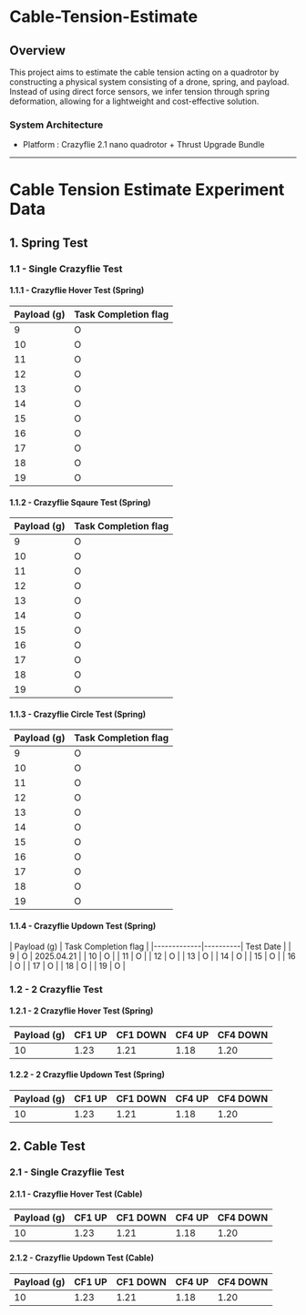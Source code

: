 # Cable-Tension-Estimate

## Overview

This project aims to estimate the cable tension acting on a quadrotor by constructing a physical system consisting of a drone, spring, and payload. Instead of using direct force sensors, we infer tension through spring deformation, allowing for a lightweight and cost-effective solution.

### System Architecture
- Platform : Crazyflie 2.1 nano quadrotor + Thrust Upgrade Bundle


---







# Cable Tension Estimate Experiment Data

## 1. Spring Test

### 1.1 - Single Crazyflie Test

#### 1.1.1 - Crazyflie Hover Test (Spring)

| Payload (g) | Task Completion flag |
|-------------|----------|
| 9           | O     | 
| 10          | O     | 
| 11          | O     | 
| 12          | O     | 
| 13          | O     | 
| 14          | O     | 
| 15          | O     | 
| 16          | O     | 
| 17          | O     | 
| 18          | O     | 
| 19          | O     | 

#### 1.1.2 - Crazyflie Sqaure Test (Spring)

| Payload (g) | Task Completion flag |
|-------------|----------|
| 9           | O     | 
| 10          | O     | 
| 11          | O     | 
| 12          | O     | 
| 13          | O     | 
| 14          | O     | 
| 15          | O     | 
| 16          | O     | 
| 17          | O     | 
| 18          | O     | 
| 19          | O     | 

#### 1.1.3 - Crazyflie Circle Test (Spring)

| Payload (g) | Task Completion flag |
|-------------|----------|
| 9           | O     | 
| 10          | O     | 
| 11          | O     | 
| 12          | O     | 
| 13          | O     | 
| 14          | O     | 
| 15          | O     |
| 16          | O     |
| 17          | O     |
| 18          | O     |
| 19          | O     |

#### 1.1.4 - Crazyflie Updown Test (Spring) 

| Payload (g) | Task Completion flag |
|-------------|----------| Test Date |
| 9           | O     | 2025.04.21 |
| 10          | O     | 
| 11          | O     | 
| 12          | O     | 
| 13          | O     | 
| 14          | O     | 
| 15          | O     | 
| 16          | O     | 
| 17          | O     | 
| 18          | O     | 
| 19          | O     | 

### 1.2 - 2 Crazyflie Test

#### 1.2.1 - 2 Crazyflie Hover Test (Spring)

| Payload (g) | CF1 UP | CF1 DOWN | CF4 UP | CF4 DOWN |
|-------------|--------|----------|--------|----------|
| 10          | 1.23   | 1.21     | 1.18   | 1.20     |

#### 1.2.2 - 2 Crazyflie Updown Test (Spring)

| Payload (g) | CF1 UP | CF1 DOWN | CF4 UP | CF4 DOWN |
|-------------|--------|----------|--------|----------|
| 10          | 1.23   | 1.21     | 1.18   | 1.20     |

## 2. Cable Test

### 2.1 - Single Crazyflie Test

#### 2.1.1 - Crazyflie Hover Test (Cable)

| Payload (g) | CF1 UP | CF1 DOWN | CF4 UP | CF4 DOWN |
|-------------|--------|----------|--------|----------|
| 10          | 1.23   | 1.21     | 1.18   | 1.20     |

#### 2.1.2 - Crazyflie Updown Test (Cable)

| Payload (g) | CF1 UP | CF1 DOWN | CF4 UP | CF4 DOWN |
|-------------|--------|----------|--------|----------|
| 10          | 1.23   | 1.21     | 1.18   | 1.20     |

